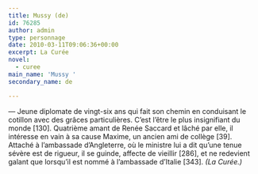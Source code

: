 ```yaml
---
title: Mussy (de)
id: 76285
author: admin
type: personnage
date: 2010-03-11T09:06:36+00:00
excerpt: La Curée
novel:
  - curee
main_name: 'Mussy '
secondary_name: de

---
```

— Jeune diplomate de vingt-six ans qui fait son chemin en conduisant le cotillon avec des grâces particulières. C’est l’être le plus insignifiant du monde [130]. Quatrième amant de Renée Saccard et lâché par elle, il intéresse en vain à sa cause Maxime, un ancien ami de collège [39]. Attaché à l’ambassade d’Angleterre, où le ministre lui a dit qu’une tenue sévère est de rigueur, il se guinde, affecte de vieillir [286], et ne redevient galant que lorsqu’il est nommé à l’ambassade d’Italie [343]. _(La Curée.)_